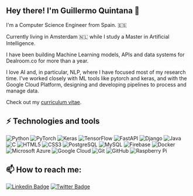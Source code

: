 ## Hey there! I'm Guillermo Quintana 👋

I'm a Computer Science Engineer from Spain. 🇪🇸

Currently living in Amsterdam 🇳🇱 while I study a Master in Artificial Intelligence.

I have been building Machine Learning models, APIs and data systems for Dealroom.co for more than a year. 

I love AI and, in particular, NLP, where I have focused most of my research time. I've worked closely with ML tools like pytorch and keras, and with the Google Cloud Platform, designing and developing pipelines to process and manage data. 

Check out my [curriculum vitae](https://guilleqp.github.io/CV_GuillermoQuintana2020.pdf).

## ⚡ Technologies and tools

![Python](https://img.shields.io/badge/-Python-black?style=flat-square&logo=Python)
![PyTorch](https://img.shields.io/badge/-PyTorch-black?style=flat-square&logo=pytorch)
![Keras](https://img.shields.io/badge/-Keras-black?style=flat-square&logo=keras)
![TensorFlow](https://img.shields.io/badge/-TensorFlow-black?style=flat-square&logo=tensorflow)
![FastAPI](https://img.shields.io/badge/-FastAPI-black?style=flat-square&logo=fastapi)
![Django](https://img.shields.io/badge/-Django-black?style=flat-square&logo=django)
![Java](https://img.shields.io/badge/-java-E34A86?style=flat-square&logo=java)
![C](https://img.shields.io/badge/-C-00599C?style=flat-square&logo=c)
![HTML5](https://img.shields.io/badge/-HTML5-E34F26?style=flat-square&logo=html5&logoColor=white)
![CSS3](https://img.shields.io/badge/-CSS3-1572B6?style=flat-square&logo=css3)
![PostgreSQL](https://img.shields.io/badge/-PostgreSQL-336791?style=flat-square&logo=postgresql)
![MySQL](https://img.shields.io/badge/-MySQL-black?style=flat-square&logo=mysql)
![Firebase](https://img.shields.io/badge/-Firebase-yellow?style=flat-square&logo=Firebase)
![Docker](https://img.shields.io/badge/-Docker-black?style=flat-square&logo=docker)
![Microsoft Azure](https://img.shields.io/badge/Microsoft%20Azure-232F7E?style=flat-square&logo=microsoft-azure)
![Google Cloud](https://img.shields.io/badge/Google%20Cloud-black?style=flat-square&logo=google-cloud)
![Git](https://img.shields.io/badge/-Git-black?style=flat-square&logo=git)
![GitHub](https://img.shields.io/badge/-GitHub-181717?style=flat-square&logo=github)
![Raspberry Pi](https://img.shields.io/badge/-Raspberry%20Pi-C51A4A?style=flat-square&logo=Raspberry-Pi)

## 📫 How to reach me:

[![Linkedin Badge](https://img.shields.io/badge/-guilleqp-blue?style=flat-square&logo=Linkedin&logoColor=white&link=https://www.linkedin.com/in/guilleqp/)](https://www.linkedin.com/in/guilleqp/)
[![Twitter Badge](https://img.shields.io/badge/-guilleqp-lightblue?style=flat-square&logo=Twitter&logoColor=white&link=https://twitter.com/Guille_qp)](https://twitter.com/Guille_qp)
